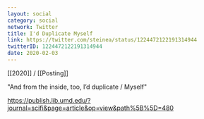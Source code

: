 ```yaml
---
layout: social
category: social
network: Twitter
title: I'd Duplicate Myself
link: https://twitter.com/steinea/status/1224472122191314944
twitterID: 1224472122191314944
date: 2020-02-03
---
```


[[2020]] / [[Posting]]

"And from the inside, too, I’d duplicate / Myself"

<https://publish.lib.umd.edu/?journal=scifi&page=article&op=view&path%5B%5D=480>
